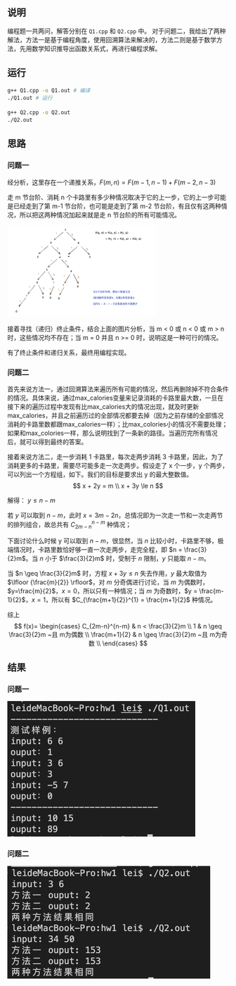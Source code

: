 ## 说明
编程题一共两问，解答分别在 `Q1.cpp` 和 `Q2.cpp` 中。
对于问题二，我给出了两种解法，方法一是基于编程角度，使用回溯算法来解决的，方法二则是基于数学方法，先用数学知识推导出函数关系式，再进行编程求解。

## 运行
```bash
g++ Q1.cpp -o Q1.out # 编译
./Q1.out # 运行

g++ Q2.cpp -o Q2.out 
./Q2.out
```

## 思路
### 问题一
经分析，这里存在一个递推关系，$F(m, n) = F(m - 1, n - 1) + F(m - 2, n - 3)$


走 m 节台阶、消耗 n 个卡路里有多少种情况取决于它的上一步，它的上一步可能是已经走到了第 m-1 节台阶，也可能是走到了第 m-2 节台阶，有且仅有这两种情况，所以把这两种情况加起来就是走 n 节台阶的所有可能情况。

<img src="../src/images/hw1-tree.png" alt="tree" style="zoom: 33%;" />

接着寻找（递归）终止条件，结合上面的图片分析，当 m < 0 或 n < 0 或 m > n 时，这些情况均不存在；当 m = 0 并且 n >= 0 时，说明这是一种可行的情况。

有了终止条件和递归关系，最终用编程实现。

### 问题二
首先来说方法一，通过回溯算法来遍历所有可能的情况，然后再删除掉不符合条件的情况。具体来说，通过max_calories变量来记录消耗的卡路里最大数，一旦在接下来的遍历过程中发现有比max_calories大的情况出现，就及时更新max_calories，并且之前遍历过的全部情况都要去掉（因为之前存储的全部情况消耗的卡路里数都跟max_calories一样）；比max_colories小的情况不需要处理；如果和max_colories一样，那么说明找到了一条新的路径。当遍历完所有情况后，就可以得到最终的答案。

接着来说方法二，走一步消耗 1 卡路里，每次走两步消耗 3 卡路里，因此，为了消耗更多的卡路里，需要尽可能多走一次走两步。假设走了 x 个一步，y 个两步，可以列出一个方程组，如下。我们的目标是要求出 y 的最大整数值。
$$
x + 2y  = m \\
x + 3y \le n
$$

解得： $y \le n-m$

若 $y$ 可以取到 $n-m$，此时 $x = 3m - 2n$，总情况即为一次走一节和一次走两节的排列组合，故总共有 $C_{2m-n}^{n-m}$ 种情况；

下面讨论什么时候 y 可以取到 $n - m$，很显然，当 $n$ 比较小时，卡路里不够，极端情况时，卡路里数恰好够一直一次走两步，走完全程，即 $n = \frac{3}{2}m$。当 $n$ 小于 $\frac{3}{2}m$ 时，受制于 $n$ 限制，$y$ 只能取 $n - m$。

当 $n \geq \frac{3}{2}m$ 时，方程 $x + 3y \le n$ 失去作用，$y$ 最大取值为 $\lfloor {\frac{m}{2}} \rfloor$，对 $m$ 分奇偶进行讨论，当 $m$ 为偶数时，$y=\frac{m}{2}$，$x=0$，所以只有一种情况；当 $m$ 为奇数时，$y = \frac{m-1}{2}$，$x=1$，所以有 $C_{\frac{m+1}{2}}^{1} = \frac{m+1}{2}$ 种情况。

综上
$$
f(x)= 
\begin{cases} 
	C_{2m-n}^{n-m}  & n < \frac{3}{2}m \\
	1               & n \geq \frac{3}{2}m ~且 m为偶数 \\
	\frac{m+1}{2}   & n \geq \frac{3}{2}m ~且 m为奇数 \\
\end{cases}
$$

## 结果

### 问题一
![Q1](../src/images/hw1-Q1.png)

### 问题二
![Q2](../src/images/hw1-Q2.png)

